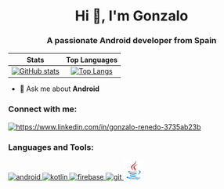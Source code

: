 <h1 align="center">Hi 👋, I'm Gonzalo</h1>
<h3 align="center">A passionate Android developer from Spain</h3>


| Stats | Top Languages |
| ------|:---------:|
| [![GitHub stats](https://github-readme-stats.vercel.app/api?username=rndevelo)](https://github.com/anuraghazra/github-readme-stats) | [![Top Langs](https://github-readme-stats.vercel.app/api/top-langs/?username=rndevelo&langs_count=3&hide=CSS)](https://github.com/anuraghazra/github-readme-stats) |

- 💬 Ask me about **Android**

<h3 align="left">Connect with me:</h3>
<p align="left">
<a href="https://linkedin.com/in/https://www.linkedin.com/in/alberto-h-93431a42/?locale=en_us" target="blank"><img align="center" src="https://raw.githubusercontent.com/rahuldkjain/github-profile-readme-generator/master/src/images/icons/Social/linked-in-alt.svg" alt="https://www.linkedin.com/in/gonzalo-renedo-3735ab23b" height="30" width="40" /></a>
</p>

<h3 align="left">Languages and Tools:</h3>
<p align="left">
  <a href="https://developer.android.com" target="_blank" rel="noreferrer">
    <img src="https://upload.wikimedia.org/wikipedia/commons/6/64/Android_logo_2019_%28stacked%29.svg" alt="android" width="40" height="40" />
  </a>
  <a href="https://kotlinlang.org" target="_blank" rel="noreferrer">
    <img src="https://www.vectorlogo.zone/logos/kotlinlang/kotlinlang-icon.svg" alt="kotlin" width="40" height="40" />
  </a>
  <a href="https://firebase.google.com/" target="_blank" rel="noreferrer">
    <img src="https://www.vectorlogo.zone/logos/firebase/firebase-icon.svg" alt="firebase" width="40" height="40" />
  </a>
  <a href="https://git-scm.com/" target="_blank" rel="noreferrer">
    <img src="https://www.vectorlogo.zone/logos/git-scm/git-scm-icon.svg" alt="git" width="40" height="40" />
  </a>
  <a href="https://www.java.com" target="_blank" rel="noreferrer">
    <img src="https://raw.githubusercontent.com/devicons/devicon/master/icons/java/java-original.svg" alt="java" width="40" height="40" />
  </a>
</p>



<!--
<p align="letf"> <a href="https://github.com/ryo-ma/github-profile-trophy"><img src="https://github-profile-trophy.vercel.app/?username=foliolo" alt="foliolo" /></a> </p>
-->

<!--
**foliolo/foliolo** is a ✨ _special_ ✨ repository because its `README.md` (this file) appears on your GitHub profile.

Here are some ideas to get you started:

- 🔭 I’m currently working on ...
- 🌱 I’m currently learning ...
- 👯 I’m looking to collaborate on ...
- 🤔 I’m looking for help with ...
- 💬 Ask me about ...
- 📫 How to reach me: ...
- 😄 Pronouns: ...
- ⚡ Fun fact: ...
-->
